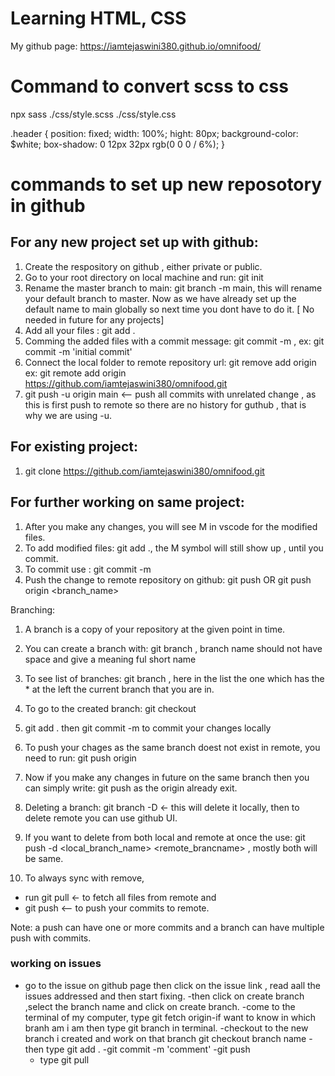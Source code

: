# Learning HTML, CSS

My github page: https://iamtejaswini380.github.io/omnifood/

# Command to convert scss to css

npx sass ./css/style.scss ./css/style.css

.header {
position: fixed;
width: 100%;
hight: 80px;
background-color: $white;
box-shadow: 0 12px 32px rgb(0 0 0 / 6%);
}

# commands to set up new reposotory in github

## For any new project set up with github:

1. Create the respository on github , either private or public.
2. Go to your root directory on local machine and run: git init
3. Rename the master branch to main: git branch -m main, this will rename your default branch to master. Now as we have already set up the default name to main globally so next time you dont have to do it. [ No needed in future for any projects]
4. Add all your files : git add .
5. Comming the added files with a commit message: git commit -m <message> , ex: git commit -m 'initial commit'
6. Connect the local folder to remote repository url: git remove add origin <url of the git repo>
   ex: git remote add origin https://github.com/iamtejaswini380/omnifood.git
7. git push -u origin main <-- push all commits with unrelated change , as this is first push to remote so there are no history for guthub , that is why we are using -u.

## For existing project:

1. git clone https://github.com/iamtejaswini380/omnifood.git

## For further working on same project:

1. After you make any changes, you will see M in vscode for the modified files.
2. To add modified files: git add ., the M symbol will still show up , until you commit.
3. To commit use : git commit -m <message>
4. Push the change to remote repository on github: git push OR git push origin <branch_name>

Branching:

1. A branch is a copy of your repository at the given point in time.
2. You can create a branch with: git branch <branchname> , branch name should not have space and give a meaning ful short name
3. To see list of branches: git branch , here in the list the one which has the \* at the left the current branch that you are in.
4. To go to the created branch: git checkout <branchname>
5. git add . then git commit -m <message> to commit your changes locally
6. To push your chages as the same branch doest not exist in remote, you need to run: git push origin <branchname>
7. Now if you make any changes in future on the same branch then you can simply write: git push as the origin already exit.

8. Deleting a branch: git branch -D <branchname> <- this will delete it locally, then to delete remote you can use github UI.
9. If you want to delete from both local and remote at once the use: git push -d <local_branch_name> <remote_brancname> , mostly both will be same.
10. To always sync with remove,

- run git pull <- to fetch all files from remote and
- git push <-- to push your commits to remote.

Note: a push can have one or more commits and a branch can have multiple push with commits.

### working on issues

- go to the issue on github page then click on the issue link , read aall the issues addressed and then start fixing.
  -then click on create branch ,select the branch name and click on create branch.
  -come to the terminal of my computer, type git fetch origin-if want to know in which branh am i am then type git branch in terminal.
  -checkout to the new branch i created and work on that branch git checkout branch name
  -then type git add .
  -git commit -m 'comment'
  -git push
  - type git pull
